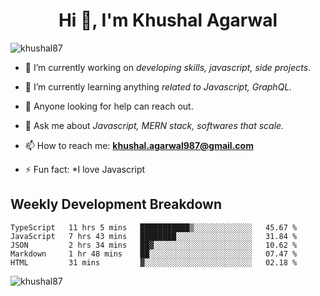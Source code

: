 <h1 align="center">Hi 👋, I'm Khushal Agarwal</h1>


<p align="left"> <img src="https://komarev.com/ghpvc/?username=khushal87&label=Profile Views&color=green&style=plastic" alt="khushal87" /> </p>

- 🔭 I’m currently working on *developing skills, javascript, side projects*.

- 🌱 I’m currently learning anything *related to Javascript, GraphQL.*

- 🤔 Anyone looking for help can reach out.

- 💬 Ask me about *Javascript, MERN stack, softwares that scale.*

- 📫 How to reach me: **khushal.agarwal987@gmail.com**

- ⚡ Fun fact: *I love Javascript 




## Weekly Development Breakdown
<!--START_SECTION:waka-->
```text
TypeScript   11 hrs 5 mins   ███████████▒░░░░░░░░░░░░░   45.67 % 
JavaScript   7 hrs 43 mins   ████████░░░░░░░░░░░░░░░░░   31.84 % 
JSON         2 hrs 34 mins   ██▓░░░░░░░░░░░░░░░░░░░░░░   10.62 % 
Markdown     1 hr 48 mins    ██░░░░░░░░░░░░░░░░░░░░░░░   07.47 % 
HTML         31 mins         ▓░░░░░░░░░░░░░░░░░░░░░░░░   02.18 % 
```
<!--END_SECTION:waka-->
<p><img align="center" src="https://github-readme-stats.vercel.app/api?username=khushal87&count_private=true&show_icons=true" alt="khushal87"/></p>
